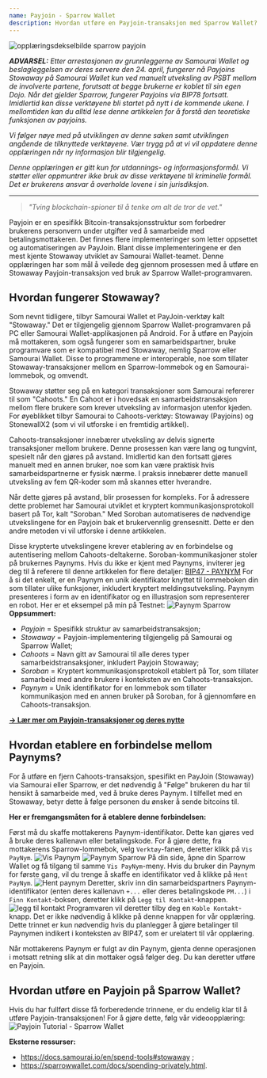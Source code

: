 ```yaml
---
name: Payjoin - Sparrow Wallet
description: Hvordan utføre en Payjoin-transaksjon med Sparrow Wallet?
---
```

![opplæringsdekselbilde sparrow payjoin](assets/cover.webp)

_**ADVARSEL:** Etter arrestasjonen av grunnleggerne av Samourai Wallet og beslagleggelsen av deres servere den 24. april, fungerer nå Payjoins Stowaway på Samourai Wallet kun ved manuelt utveksling av PSBT mellom de involverte partene, forutsatt at begge brukerne er koblet til sin egen Dojo. Når det gjelder Sparrow, fungerer Payjoins via BIP78 fortsatt. Imidlertid kan disse verktøyene bli startet på nytt i de kommende ukene. I mellomtiden kan du alltid lese denne artikkelen for å forstå den teoretiske funksjonen av payjoins._

_Vi følger nøye med på utviklingen av denne saken samt utviklingen angående de tilknyttede verktøyene. Vær trygg på at vi vil oppdatere denne opplæringen når ny informasjon blir tilgjengelig._

_Denne opplæringen er gitt kun for utdannings- og informasjonsformål. Vi støtter eller oppmuntrer ikke bruk av disse verktøyene til kriminelle formål. Det er brukerens ansvar å overholde lovene i sin jurisdiksjon._

---

> *"Tving blockchain-spioner til å tenke om alt de tror de vet."*

Payjoin er en spesifikk Bitcoin-transaksjonsstruktur som forbedrer brukerens personvern under utgifter ved å samarbeide med betalingsmottakeren. Det finnes flere implementeringer som letter oppsettet og automatiseringen av PayJoin. Blant disse implementeringene er den mest kjente Stowaway utviklet av Samourai Wallet-teamet. Denne opplæringen har som mål å veilede deg gjennom prosessen med å utføre en Stowaway Payjoin-transaksjon ved bruk av Sparrow Wallet-programvaren.

## Hvordan fungerer Stowaway?

Som nevnt tidligere, tilbyr Samourai Wallet et PayJoin-verktøy kalt "Stowaway." Det er tilgjengelig gjennom Sparrow Wallet-programvaren på PC eller Samourai Wallet-applikasjonen på Android. For å utføre en Payjoin må mottakeren, som også fungerer som en samarbeidspartner, bruke programvare som er kompatibel med Stowaway, nemlig Sparrow eller Samourai Wallet. Disse to programmene er interoperable, noe som tillater Stowaway-transaksjoner mellom en Sparrow-lommebok og en Samourai-lommebok, og omvendt.

Stowaway støtter seg på en kategori transaksjoner som Samourai refererer til som "Cahoots." En Cahoot er i hovedsak en samarbeidstransaksjon mellom flere brukere som krever utveksling av informasjon utenfor kjeden. For øyeblikket tilbyr Samourai to Cahoots-verktøy: Stowaway (Payjoins) og StonewallX2 (som vi vil utforske i en fremtidig artikkel).

Cahoots-transaksjoner innebærer utveksling av delvis signerte transaksjoner mellom brukere. Denne prosessen kan være lang og tungvint, spesielt når den gjøres på avstand. Imidlertid kan den fortsatt gjøres manuelt med en annen bruker, noe som kan være praktisk hvis samarbeidspartnerne er fysisk nærme. I praksis innebærer dette manuell utveksling av fem QR-koder som må skannes etter hverandre.

Når dette gjøres på avstand, blir prosessen for kompleks. For å adressere dette problemet har Samourai utviklet et kryptert kommunikasjonsprotokoll basert på Tor, kalt "Soroban." Med Soroban automatiseres de nødvendige utvekslingene for en Payjoin bak et brukervennlig grensesnitt. Dette er den andre metoden vi vil utforske i denne artikkelen.

Disse krypterte utvekslingene krever etablering av en forbindelse og autentisering mellom Cahoots-deltakerne. Soroban-kommunikasjoner stoler på brukernes Paynyms. Hvis du ikke er kjent med Paynyms, inviterer jeg deg til å referere til denne artikkelen for flere detaljer: [BIP47 - PAYNYM](https://planb.network/tutorials/privacy/on-chain/paynym-bip47-a492a70b-50eb-4f95-a766-bae2c5535093)
For å si det enkelt, er en Paynym en unik identifikator knyttet til lommeboken din som tillater ulike funksjoner, inkludert kryptert meldingsutveksling. Paynym presenteres i form av en identifikator og en illustrasjon som representerer en robot. Her er et eksempel på min på Testnet: ![Paynym Sparrow](assets/en/1.webp)
**Oppsummert:**
- *Payjoin* = Spesifikk struktur av samarbeidstransaksjon;
- *Stowaway* = Payjoin-implementering tilgjengelig på Samourai og Sparrow Wallet;
- *Cahoots* = Navn gitt av Samourai til alle deres typer samarbeidstransaksjoner, inkludert Payjoin Stowaway;
- *Soroban* = Kryptert kommunikasjonsprotokoll etablert på Tor, som tillater samarbeid med andre brukere i konteksten av en Cahoots-transaksjon.
- *Paynym* = Unik identifikator for en lommebok som tillater kommunikasjon med en annen bruker på Soroban, for å gjennomføre en Cahoots-transaksjon.

[**-> Lær mer om Payjoin-transaksjoner og deres nytte**](https://planb.network/tutorials/privacy/on-chain/payjoin-848b6a23-deb2-4c5f-a27e-93e2f842140f)

## Hvordan etablere en forbindelse mellom Paynyms?

For å utføre en fjern Cahoots-transaksjon, spesifikt en PayJoin (Stowaway) via Samourai eller Sparrow, er det nødvendig å "Følge" brukeren du har til hensikt å samarbeide med, ved å bruke deres Paynym. I tilfellet med en Stowaway, betyr dette å følge personen du ønsker å sende bitcoins til.

**Her er fremgangsmåten for å etablere denne forbindelsen:**

Først må du skaffe mottakerens Paynym-identifikator. Dette kan gjøres ved å bruke deres kallenavn eller betalingskode. For å gjøre dette, fra mottakerens Sparrow-lommebok, velg `Verktøy`-fanen, deretter klikk på `Vis PayNym`.
![Vis Paynym](assets/notext/2.webp)
![Paynym Sparrow](assets/en/1.webp)
På din side, åpne din Sparrow Wallet og få tilgang til samme `Vis PayNym`-meny. Hvis du bruker din Paynym for første gang, vil du trenge å skaffe en identifikator ved å klikke på `Hent PayNym`.
![Hent paynym](assets/notext/3.webp)
Deretter, skriv inn din samarbeidspartners Paynym-identifikator (enten deres kallenavn `+...` eller deres betalingskode `PM...`) i `Finn Kontakt`-boksen, deretter klikk på `Legg til Kontakt`-knappen.
![legg til kontakt](assets/notext/4.webp)
Programvaren vil deretter tilby deg en `Koble Kontakt`-knapp. Det er ikke nødvendig å klikke på denne knappen for vår opplæring. Dette trinnet er kun nødvendig hvis du planlegger å gjøre betalinger til Paynymen indikert i konteksten av BIP47, som er urelatert til vår opplæring.

Når mottakerens Paynym er fulgt av din Paynym, gjenta denne operasjonen i motsatt retning slik at din mottaker også følger deg. Du kan deretter utføre en Payjoin.

## Hvordan utføre en Payjoin på Sparrow Wallet?
Hvis du har fullført disse få forberedende trinnene, er du endelig klar til å utføre Payjoin-transaksjonen! For å gjøre dette, følg vår videoopplæring:
![Payjoin Tutorial - Sparrow Wallet](https://youtu.be/ZQxKod3e0Mg)

**Eksterne ressurser:**
- https://docs.samourai.io/en/spend-tools#stowaway ;
- https://sparrowwallet.com/docs/spending-privately.html.